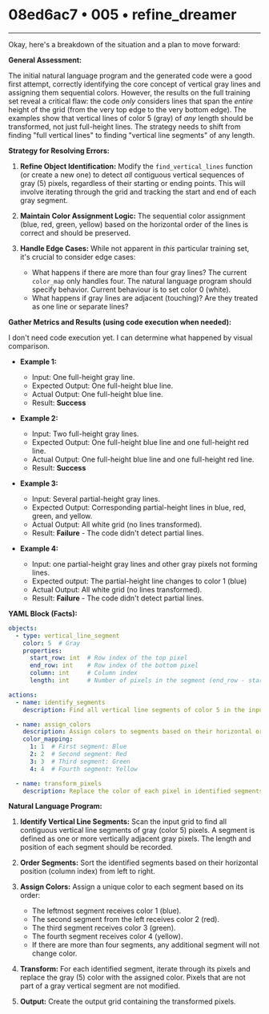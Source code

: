 # 08ed6ac7 • 005 • refine_dreamer

---
Okay, here's a breakdown of the situation and a plan to move forward:

**General Assessment:**

The initial natural language program and the generated code were a good first attempt, correctly identifying the core concept of vertical gray lines and assigning them sequential colors. However, the results on the full training set reveal a critical flaw: the code *only* considers lines that span the *entire* height of the grid (from the very top edge to the very bottom edge).  The examples show that vertical lines of color 5 (gray) of *any* length should be transformed, not just full-height lines. The strategy needs to shift from finding "full vertical lines" to finding "vertical line segments" of any length.

**Strategy for Resolving Errors:**

1.  **Refine Object Identification:** Modify the `find_vertical_lines` function (or create a new one) to detect *all* contiguous vertical sequences of gray (5) pixels, regardless of their starting or ending points. This will involve iterating through the grid and tracking the start and end of each gray segment.

2.  **Maintain Color Assignment Logic:** The sequential color assignment (blue, red, green, yellow) based on the horizontal order of the lines is correct and should be preserved.

3.  **Handle Edge Cases:** While not apparent in *this* particular training set, it's crucial to consider edge cases:
    *   What happens if there are more than four gray lines? The current `color_map` only handles four. The natural language program should specify behavior. Current behaviour is to set color 0 (white).
    *   What happens if gray lines are adjacent (touching)? Are they treated as one line or separate lines?

**Gather Metrics and Results (using code execution when needed):**

I don't need code execution yet. I can determine what happened by visual comparison.

*   **Example 1:**
    *   Input: One full-height gray line.
    *   Expected Output: One full-height blue line.
    *   Actual Output: One full-height blue line.
    *   Result: **Success**

*   **Example 2:**
    *   Input: Two full-height gray lines.
    *   Expected Output: One full-height blue line and one full-height red line.
    *   Actual Output: One full-height blue line and one full-height red line.
    *   Result: **Success**

*   **Example 3:**
    *   Input: Several partial-height gray lines.
    *   Expected Output: Corresponding partial-height lines in blue, red, green, and yellow.
    *   Actual Output: All white grid (no lines transformed).
    *   Result: **Failure** - The code didn't detect partial lines.

*   **Example 4:**
    *  Input: one partial-height gray lines and other gray pixels not forming lines.
    *  Expected output: The partial-height line changes to color 1 (blue)
    *  Actual Output: All white grid (no lines transformed).
    *   Result: **Failure** - The code didn't detect partial lines.

**YAML Block (Facts):**

```yaml
objects:
  - type: vertical_line_segment
    color: 5  # Gray
    properties:
      start_row: int  # Row index of the top pixel
      end_row: int    # Row index of the bottom pixel
      column: int     # Column index
      length: int     # Number of pixels in the segment (end_row - start_row + 1)

actions:
  - name: identify_segments
    description: Find all vertical line segments of color 5 in the input grid.

  - name: assign_colors
    description: Assign colors to segments based on their horizontal order (left to right).
    color_mapping:
      1: 1  # First segment: Blue
      2: 2  # Second segment: Red
      3: 3  # Third segment: Green
      4: 4  # Fourth segment: Yellow

  - name: transform_pixels
    description: Replace the color of each pixel in identified segments with its assigned color.
```

**Natural Language Program:**

1.  **Identify Vertical Line Segments:** Scan the input grid to find all contiguous vertical line segments of gray (color 5) pixels. A segment is defined as one or more vertically adjacent gray pixels. The length and position of each segment should be recorded.

2.  **Order Segments:** Sort the identified segments based on their horizontal position (column index) from left to right.

3.  **Assign Colors:** Assign a unique color to each segment based on its order:
    *   The leftmost segment receives color 1 (blue).
    *   The second segment from the left receives color 2 (red).
    *   The third segment receives color 3 (green).
    *   The fourth segment receives color 4 (yellow).
    *   If there are more than four segments, any additional segment will not change color.

4.  **Transform:** For each identified segment, iterate through its pixels and replace the gray (5) color with the assigned color. Pixels that are not part of a gray vertical segment are not modified.

5.  **Output:** Create the output grid containing the transformed pixels.

